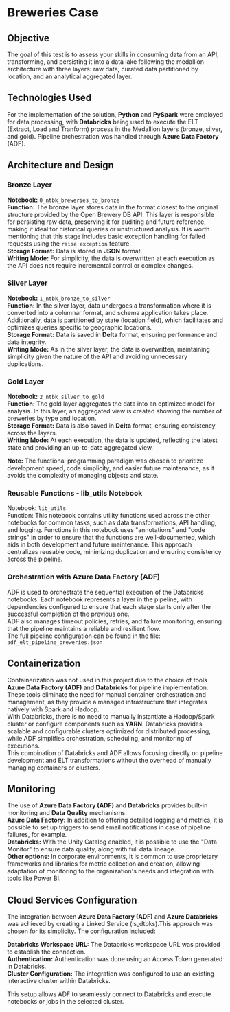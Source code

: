 # Breweries Case  

## Objective  
The goal of this test is to assess your skills in consuming data from an API, transforming, and persisting it into a data lake following the medallion architecture with three layers: raw data, curated data partitioned by location, and an analytical aggregated layer.  

## Technologies Used  
For the implementation of the solution, **Python** and **PySpark** were employed for data processing, with **Databricks** being used to execute the ELT (Extract, Load and Tranform) process in the Medallion layers (bronze, silver, and gold). Pipeline orchestration was handled through **Azure Data Factory** (ADF).  

## Architecture and Design  

### Bronze Layer  
**Notebook:** `0_ntbk_breweries_to_bronze`  
**Function:** The bronze layer stores data in the format closest to the original structure provided by the Open Brewery DB API. This layer is responsible for persisting raw data, preserving it for auditing and future reference, making it ideal for historical queries or unstructured analysis. It is worth mentioning that this stage includes basic exception handling for failed requests using the `raise exception` feature.  
**Storage Format:** Data is stored in **JSON** format.  
**Writing Mode:** For simplicity, the data is overwritten at each execution as the API does not require incremental control or complex changes.

### Silver Layer  
**Notebook:** `1_ntbk_bronze_to_silver`  
**Function:** In the silver layer, data undergoes a transformation where it is converted into a columnar format, and schema application takes place. Additionally, data is partitioned by state (location field), which facilitates and optimizes queries specific to geographic locations.  
**Storage Format:** Data is saved in **Delta** format, ensuring performance and data integrity.  
**Writing Mode:** As in the silver layer, the data is overwritten, maintaining simplicity given the nature of the API and avoiding unnecessary duplications.

### Gold Layer  
**Notebook:** `2_ntbk_silver_to_gold`  
**Function:** The gold layer aggregates the data into an optimized model for analysis. In this layer, an aggregated view is created showing the number of breweries by type and location.  
**Storage Format:** Data is also saved in **Delta** format, ensuring consistency across the layers.  
**Writing Mode:** At each execution, the data is updated, reflecting the latest state and providing an up-to-date aggregated view.  

**Note:** The functional programming paradigm was chosen to prioritize development speed, code simplicity, and easier future maintenance, as it avoids the complexity of managing objects and state.  

### Reusable Functions - lib_utils Notebook  
Notebook: `lib_utils`  
Function: This notebook contains utility functions used across the other notebooks for common tasks, such as data transformations, API handling, and logging. Functions in this notebook uses "annotations" and "code strings" in order to ensure that the functions are well-documented, which aids in both development and future maintenance. This approach centralizes reusable code, minimizing duplication and ensuring consistency across the pipeline.  

### Orchestration with Azure Data Factory (ADF)  
ADF is used to orchestrate the sequential execution of the Databricks notebooks. Each notebook represents a layer in the pipeline, with dependencies configured to ensure that each stage starts only after the successful completion of the previous one.  
ADF also manages timeout policies, retries, and failure monitoring, ensuring that the pipeline maintains a reliable and resilient flow.  
The full pipeline configuration can be found in the file: `adf_elt_pipeline_breweries.json`

## Containerization  
Containerization was not used in this project due to the choice of tools **Azure Data Factory (ADF)** and **Databricks** for pipeline implementation. These tools eliminate the need for manual container orchestration and management, as they provide a managed infrastructure that integrates natively with Spark and Hadoop.  
With Databricks, there is no need to manually instantiate a Hadoop/Spark cluster or configure components such as **YARN**. Databricks provides scalable and configurable clusters optimized for distributed processing, while ADF simplifies orchestration, scheduling, and monitoring of executions.  
This combination of Databricks and ADF allows focusing directly on pipeline development and ELT transformations without the overhead of manually managing containers or clusters.   

## Monitoring  
The use of **Azure Data Factory (ADF)** and **Databricks** provides built-in monitoring and **Data Quality** mechanisms.  
**Azure Data Factory:** In addition to offering detailed logging and metrics, it is possible to set up triggers to send email notifications in case of pipeline failures, for example.  
**Databricks:** With the Unity Catalog enabled, it is possible to use the "Data Monitor" to ensure data quality, along with full data lineage.  
**Other options:** In corporate environments, it is common to use proprietary frameworks and libraries for metric collection and creation, allowing adaptation of monitoring to the organization's needs and integration with tools like Power BI.  

## Cloud Services Configuration  
The integration between **Azure Data Factory (ADF)** and **Azure Databricks** was achieved by creating a Linked Service (ls_dtbks).This approach was chosen for its simplicity. The configuration included:  

**Databricks Workspace URL:** The Databricks workspace URL was provided to establish the connection.  
**Authentication:** Authentication was done using an Access Token generated in Databricks.  
**Cluster Configuration:** The integration was configured to use an existing interactive cluster within Databricks.  

This setup allows ADF to seamlessly connect to Databricks and execute notebooks or jobs in the selected cluster.  

